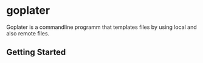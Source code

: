 # goplater

Goplater is a commandline programm that templates files by using local and also remote files.

## Getting Started
